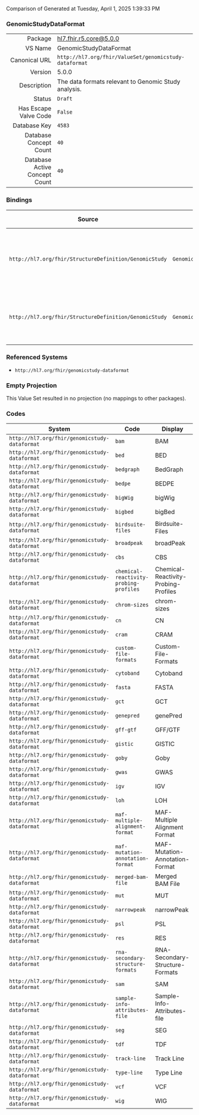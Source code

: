 Comparison of 
Generated at Tuesday, April 1, 2025 1:39:33 PM

### GenomicStudyDataFormat

|      |     |
| ---: | --- |
| Package | hl7.fhir.r5.core@5.0.0 |
| VS Name | GenomicStudyDataFormat |
| Canonical URL | `http://hl7.org/fhir/ValueSet/genomicstudy-dataformat` |
| Version | 5.0.0 |
| Description | The data formats relevant to Genomic Study analysis. |
| Status | `Draft` |
| Has Escape Valve Code | `False` |
| Database Key | `4583` |
| Database Concept Count | `40` |
| Database Active Concept Count | `40` |
### Bindings

| Source | Element | Binding | Strength | Element Short |
| ------ | ------- | ------- | -------- | ------------- |
| `http://hl7.org/fhir/StructureDefinition/GenomicStudy` | `GenomicStudy.analysis.input.type` | `http://hl7.org/fhir/ValueSet/genomicstudy-dataformat` | `Example` | Type of input data (e.g., BAM, CRAM, or FASTA) |
| `http://hl7.org/fhir/StructureDefinition/GenomicStudy` | `GenomicStudy.analysis.output.type` | `http://hl7.org/fhir/ValueSet/genomicstudy-dataformat` | `Example` | Type of output data (e.g., VCF, MAF, or BAM) |

### Referenced Systems

* `http://hl7.org/fhir/genomicstudy-dataformat`
### Empty Projection

This Value Set resulted in no projection (no mappings to other packages).

### Codes

| System | Code | Display |
| ------ | ---- | ------- |
| `http://hl7.org/fhir/genomicstudy-dataformat` | `bam` | BAM |
| `http://hl7.org/fhir/genomicstudy-dataformat` | `bed` | BED |
| `http://hl7.org/fhir/genomicstudy-dataformat` | `bedgraph` | BedGraph |
| `http://hl7.org/fhir/genomicstudy-dataformat` | `bedpe` | BEDPE |
| `http://hl7.org/fhir/genomicstudy-dataformat` | `bigWig` | bigWig |
| `http://hl7.org/fhir/genomicstudy-dataformat` | `bigbed` | bigBed |
| `http://hl7.org/fhir/genomicstudy-dataformat` | `birdsuite-files` | Birdsuite-Files |
| `http://hl7.org/fhir/genomicstudy-dataformat` | `broadpeak` | broadPeak |
| `http://hl7.org/fhir/genomicstudy-dataformat` | `cbs` | CBS |
| `http://hl7.org/fhir/genomicstudy-dataformat` | `chemical-reactivity-probing-profiles` | Chemical-Reactivity-Probing-Profiles |
| `http://hl7.org/fhir/genomicstudy-dataformat` | `chrom-sizes` | chrom-sizes |
| `http://hl7.org/fhir/genomicstudy-dataformat` | `cn` | CN |
| `http://hl7.org/fhir/genomicstudy-dataformat` | `cram` | CRAM |
| `http://hl7.org/fhir/genomicstudy-dataformat` | `custom-file-formats` | Custom-File-Formats |
| `http://hl7.org/fhir/genomicstudy-dataformat` | `cytoband` | Cytoband |
| `http://hl7.org/fhir/genomicstudy-dataformat` | `fasta` | FASTA |
| `http://hl7.org/fhir/genomicstudy-dataformat` | `gct` | GCT |
| `http://hl7.org/fhir/genomicstudy-dataformat` | `genepred` | genePred |
| `http://hl7.org/fhir/genomicstudy-dataformat` | `gff-gtf` | GFF/GTF |
| `http://hl7.org/fhir/genomicstudy-dataformat` | `gistic` | GISTIC |
| `http://hl7.org/fhir/genomicstudy-dataformat` | `goby` | Goby |
| `http://hl7.org/fhir/genomicstudy-dataformat` | `gwas` | GWAS |
| `http://hl7.org/fhir/genomicstudy-dataformat` | `igv` | IGV |
| `http://hl7.org/fhir/genomicstudy-dataformat` | `loh` | LOH |
| `http://hl7.org/fhir/genomicstudy-dataformat` | `maf-multiple-alignment-format` | MAF-Multiple Alignment Format |
| `http://hl7.org/fhir/genomicstudy-dataformat` | `maf-mutation-annotation-format` | MAF-Mutation-Annotation-Format |
| `http://hl7.org/fhir/genomicstudy-dataformat` | `merged-bam-file` | Merged BAM File |
| `http://hl7.org/fhir/genomicstudy-dataformat` | `mut` | MUT |
| `http://hl7.org/fhir/genomicstudy-dataformat` | `narrowpeak` | narrowPeak |
| `http://hl7.org/fhir/genomicstudy-dataformat` | `psl` | PSL |
| `http://hl7.org/fhir/genomicstudy-dataformat` | `res` | RES |
| `http://hl7.org/fhir/genomicstudy-dataformat` | `rna-secondary-structure-formats` | RNA-Secondary-Structure-Formats |
| `http://hl7.org/fhir/genomicstudy-dataformat` | `sam` | SAM |
| `http://hl7.org/fhir/genomicstudy-dataformat` | `sample-info-attributes-file` | Sample-Info-Attributes-file |
| `http://hl7.org/fhir/genomicstudy-dataformat` | `seg` | SEG |
| `http://hl7.org/fhir/genomicstudy-dataformat` | `tdf` | TDF |
| `http://hl7.org/fhir/genomicstudy-dataformat` | `track-line` | Track Line |
| `http://hl7.org/fhir/genomicstudy-dataformat` | `type-line` | Type Line |
| `http://hl7.org/fhir/genomicstudy-dataformat` | `vcf` | VCF |
| `http://hl7.org/fhir/genomicstudy-dataformat` | `wig` | WIG |

